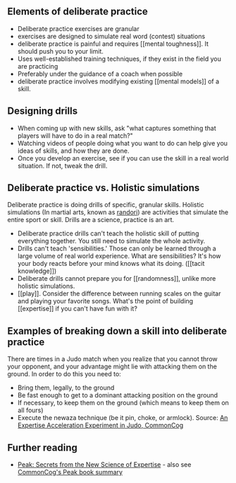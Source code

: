 
## Elements of deliberate practice
* Deliberate practice exercises are granular
* exercises are designed to simulate real word (contest) situations
* deliberate practice is painful and requires [[mental toughness]]. It should push you to your limit. 
* Uses well-established training techniques, if they exist in the field you are practicing
* Preferably under the guidance of a coach when possible
* deliberate practice involves modifying existing [[mental models]] of a skill. 

## Designing drills 
* When coming up with new skills, ask "what captures something that players will have to do in a real match?"
* Watching videos of people doing what you want to do can help give you ideas of skills, and how they are done. 
* Once you develop an exercise, see if you can use the skill in a real world situation. If not, tweak the drill. 

## Deliberate practice vs. Holistic simulations
Deliberate practice is doing drills of specific, granular skills. Holistic simulations (In martial arts, known as [randori](https://en.wikipedia.org/wiki/Randori)) are activities that simulate the entire sport or skill. Drills are a science, practice is an art. 

* Deliberate practice drills can't teach the holistic skill of putting everything together. You still need to simulate the whole activity. 
* Drills can't teach 'sensibilities.' Those can only be learned through a large volume of real world experience. What are sensibilities? It's how your body reacts before your mind knows what its doing. ([[tacit knowledge]])
* Deliberate drills cannot prepare you for [[randomness]], unlike more holistic simulations. 
* [[play]]. Consider the difference between running scales on the guitar and playing your favorite songs. What's the point of building [[expertise]] if you can't have fun with it? 


## Examples of breaking down a skill into deliberate practice 

There are times in a Judo match when you realize that you cannot throw your opponent, and your advantage might lie with attacking them on the ground. In order to do this you need to:

- Bring them, legally, to the ground
- Be fast enough to get to a dominant attacking position on the ground
- If necessary, to keep them on the ground (which means to keep them on all fours)
- Execute the newaza technique (be it pin, choke, or armlock).
Source: [An Expertise Acceleration Experiment in Judo, CommonCog](https://commoncog.com/expertise-acceleration-experiment-judo/)


## Further reading 
* [Peak: Secrets from the New Science of Expertise](https://www.amazon.com/Peak-Secrets-New-Science-Expertise-ebook/dp/B011H56MKS) - also see [CommonCog's Peak book summary](https://commoncog.com/peak-book-summary/)